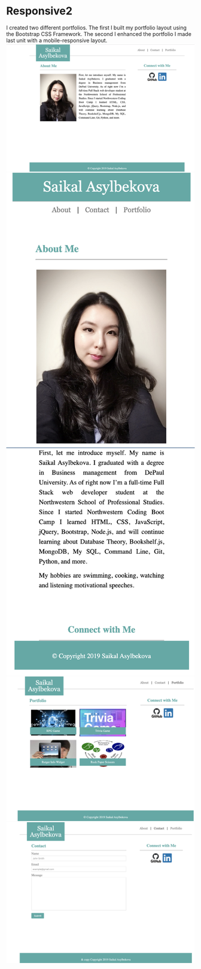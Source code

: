 # Responsive2
I created two different portfolios. The first I built my portfolio layout using the Bootstrap CSS Framework. The second I enhanced
the portfolio I made last unit with a mobile-responsive layout.
![GitHub Logo](./assets/images/main.png)
![GitHub Logo](./assets/images/mobile.png)
![GitHub Logo](./assets/images/mobile1.png)
![GitHub Logo](./assets/images/portfolio.png)
![GitHub Logo](./assets/images/contact.png)